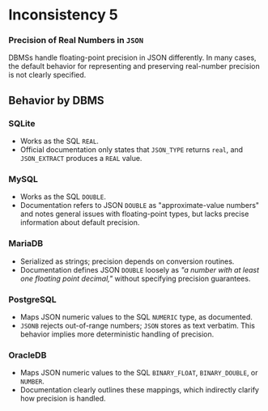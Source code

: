 # Inconsistency 5

### Precision of Real Numbers in `JSON`

DBMSs handle floating-point precision in JSON differently. In many cases, the default behavior for representing and preserving real-number precision is not clearly specified.

## Behavior by DBMS

### SQLite
- Works as the SQL `REAL`.
- Official documentation only states that `JSON_TYPE` returns `real`, and `JSON_EXTRACT` produces a `REAL` value.

### MySQL
- Works as the SQL `DOUBLE`.
- Documentation refers to JSON `DOUBLE` as "approximate-value numbers" and notes general issues with floating-point types, but lacks precise information about default precision.

### MariaDB
- Serialized as strings; precision depends on conversion routines.
- Documentation defines JSON `DOUBLE` loosely as *"a number with at least one floating point decimal,"* without specifying precision guarantees.

### PostgreSQL
- Maps JSON numeric values to the SQL `NUMERIC` type, as documented.
- `JSONB` rejects out-of-range numbers; `JSON` stores as text verbatim. This behavior implies more deterministic handling of precision.

### OracleDB
- Maps JSON numeric values to the SQL `BINARY_FLOAT`, `BINARY_DOUBLE`, or `NUMBER`.
- Documentation clearly outlines these mappings, which indirectly clarify how precision is handled.